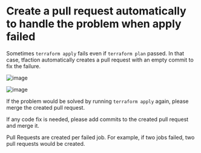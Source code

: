 # Create a pull request automatically to handle the problem when apply failed

Sometimes `terraform apply` fails even if `terraform plan` passed.
In that case, tfaction automatically creates a pull request with an empty commit to fix the failure.

![image](https://user-images.githubusercontent.com/13323303/150639029-340a397d-375e-4053-b8fa-138d19e6b468.png)

![image](https://user-images.githubusercontent.com/13323303/150639055-273935fe-dd2a-4e18-9dac-3d18633a35de.png)

If the problem would be solved by running `terraform apply` again,
please merge the created pull request.

If any code fix is needed, please add commits to the created pull request and merge it.

Pull Requests are created per failed job.
For example, if two jobs failed, two pull requests would be created.
